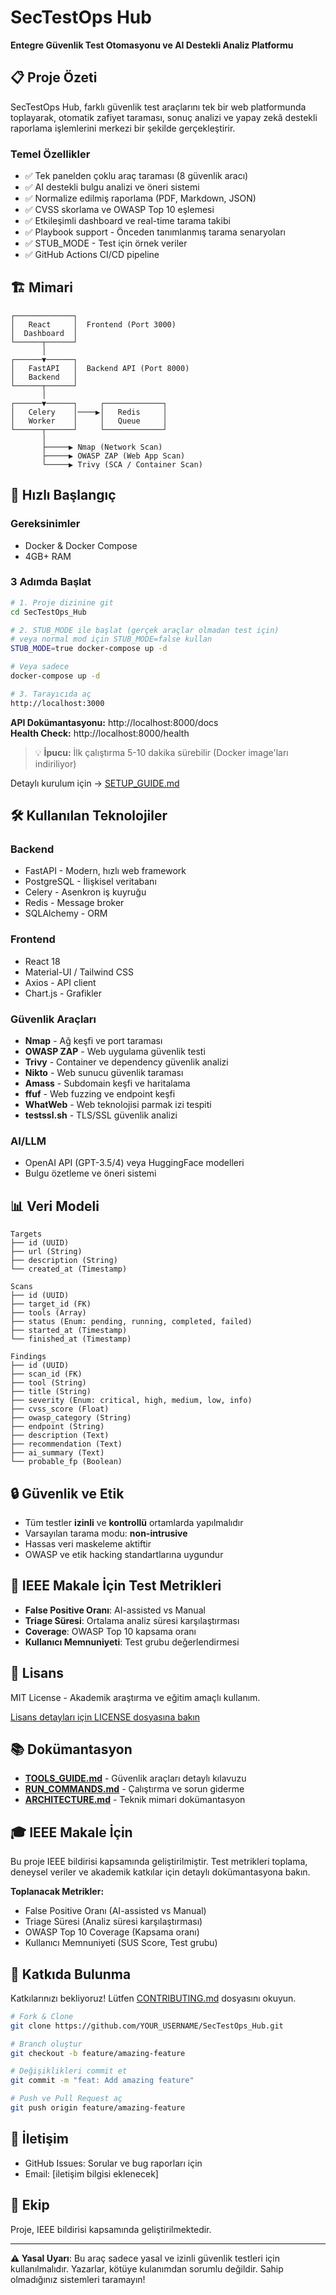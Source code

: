 # SecTestOps Hub

**Entegre Güvenlik Test Otomasyonu ve AI Destekli Analiz Platformu**

## 📋 Proje Özeti

SecTestOps Hub, farklı güvenlik test araçlarını tek bir web platformunda toplayarak, otomatik zafiyet taraması, sonuç analizi ve yapay zekâ destekli raporlama işlemlerini merkezi bir şekilde gerçekleştirir.

### Temel Özellikler

- ✅ Tek panelden çoklu araç taraması (8 güvenlik aracı)
- ✅ AI destekli bulgu analizi ve öneri sistemi
- ✅ Normalize edilmiş raporlama (PDF, Markdown, JSON)
- ✅ CVSS skorlama ve OWASP Top 10 eşlemesi
- ✅ Etkileşimli dashboard ve real-time tarama takibi
- ✅ Playbook support - Önceden tanımlanmış tarama senaryoları
- ✅ STUB_MODE - Test için örnek veriler
- ✅ GitHub Actions CI/CD pipeline

## 🏗️ Mimari

```
┌─────────────┐
│   React     │  Frontend (Port 3000)
│  Dashboard  │
└──────┬──────┘
       │
┌──────▼──────┐
│   FastAPI   │  Backend API (Port 8000)
│   Backend   │
└──────┬──────┘
       │
┌──────▼──────┐     ┌─────────────┐
│   Celery    │────▶│   Redis     │
│   Worker    │     │   Queue     │
└──────┬──────┘     └─────────────┘
       │
       ├─────▶ Nmap (Network Scan)
       ├─────▶ OWASP ZAP (Web App Scan)
       └─────▶ Trivy (SCA / Container Scan)
```

## 🚀 Hızlı Başlangıç

### Gereksinimler

- Docker & Docker Compose
- 4GB+ RAM

### 3 Adımda Başlat

```bash
# 1. Proje dizinine git
cd SecTestOps_Hub

# 2. STUB_MODE ile başlat (gerçek araçlar olmadan test için)
# veya normal mod için STUB_MODE=false kullan
STUB_MODE=true docker-compose up -d

# Veya sadece
docker-compose up -d

# 3. Tarayıcıda aç
http://localhost:3000
```

**API Dokümantasyonu:** http://localhost:8000/docs  
**Health Check:** http://localhost:8000/health

> 💡 **İpucu:** İlk çalıştırma 5-10 dakika sürebilir (Docker image'ları indiriliyor)

Detaylı kurulum için → [SETUP_GUIDE.md](SETUP_GUIDE.md)

## 🛠️ Kullanılan Teknolojiler

### Backend
- FastAPI - Modern, hızlı web framework
- PostgreSQL - İlişkisel veritabanı
- Celery - Asenkron iş kuyruğu
- Redis - Message broker
- SQLAlchemy - ORM

### Frontend
- React 18
- Material-UI / Tailwind CSS
- Axios - API client
- Chart.js - Grafikler

### Güvenlik Araçları
- **Nmap** - Ağ keşfi ve port taraması
- **OWASP ZAP** - Web uygulama güvenlik testi  
- **Trivy** - Container ve dependency güvenlik analizi
- **Nikto** - Web sunucu güvenlik taraması
- **Amass** - Subdomain keşfi ve haritalama
- **ffuf** - Web fuzzing ve endpoint keşfi
- **WhatWeb** - Web teknolojisi parmak izi tespiti
- **testssl.sh** - TLS/SSL güvenlik analizi

### AI/LLM
- OpenAI API (GPT-3.5/4) veya HuggingFace modelleri
- Bulgu özetleme ve öneri sistemi

## 📊 Veri Modeli

```
Targets
├── id (UUID)
├── url (String)
├── description (String)
└── created_at (Timestamp)

Scans
├── id (UUID)
├── target_id (FK)
├── tools (Array)
├── status (Enum: pending, running, completed, failed)
├── started_at (Timestamp)
└── finished_at (Timestamp)

Findings
├── id (UUID)
├── scan_id (FK)
├── tool (String)
├── title (String)
├── severity (Enum: critical, high, medium, low, info)
├── cvss_score (Float)
├── owasp_category (String)
├── endpoint (String)
├── description (Text)
├── recommendation (Text)
├── ai_summary (Text)
└── probable_fp (Boolean)
```

## 🔒 Güvenlik ve Etik

- Tüm testler **izinli** ve **kontrollü** ortamlarda yapılmalıdır
- Varsayılan tarama modu: **non-intrusive**
- Hassas veri maskeleme aktiftir
- OWASP ve etik hacking standartlarına uygundur

## 📝 IEEE Makale İçin Test Metrikleri

- **False Positive Oranı**: AI-assisted vs Manual
- **Triage Süresi**: Ortalama analiz süresi karşılaştırması
- **Coverage**: OWASP Top 10 kapsama oranı
- **Kullanıcı Memnuniyeti**: Test grubu değerlendirmesi

## 📄 Lisans

MIT License - Akademik araştırma ve eğitim amaçlı kullanım.

[Lisans detayları için LICENSE dosyasına bakın](LICENSE)

## 📚 Dokümantasyon

- **[TOOLS_GUIDE.md](TOOLS_GUIDE.md)** - Güvenlik araçları detaylı kılavuzu
- **[RUN_COMMANDS.md](RUN_COMMANDS.md)** - Çalıştırma ve sorun giderme
- **[ARCHITECTURE.md](ARCHITECTURE.md)** - Teknik mimari dokümantasyon

## 🎓 IEEE Makale İçin

Bu proje IEEE bildirisi kapsamında geliştirilmiştir. Test metrikleri toplama, deneysel veriler ve akademik katkılar için detaylı dokümantasyona bakın.

**Toplanacak Metrikler:**
- False Positive Oranı (AI-assisted vs Manual)
- Triage Süresi (Analiz süresi karşılaştırması)
- OWASP Top 10 Coverage (Kapsama oranı)
- Kullanıcı Memnuniyeti (SUS Score, Test grubu)

## 🤝 Katkıda Bulunma

Katkılarınızı bekliyoruz! Lütfen [CONTRIBUTING.md](CONTRIBUTING.md) dosyasını okuyun.

```bash
# Fork & Clone
git clone https://github.com/YOUR_USERNAME/SecTestOps_Hub.git

# Branch oluştur
git checkout -b feature/amazing-feature

# Değişiklikleri commit et
git commit -m "feat: Add amazing feature"

# Push ve Pull Request aç
git push origin feature/amazing-feature
```

## 📧 İletişim

- GitHub Issues: Sorular ve bug raporları için
- Email: [iletişim bilgisi eklenecek]

## 👥 Ekip

Proje, IEEE bildirisi kapsamında geliştirilmektedir.

---

**⚠️ Yasal Uyarı**: Bu araç sadece yasal ve izinli güvenlik testleri için kullanılmalıdır. Yazarlar, kötüye kulanımdan sorumlu değildir. Sahip olmadığınız sistemleri taramayın!

